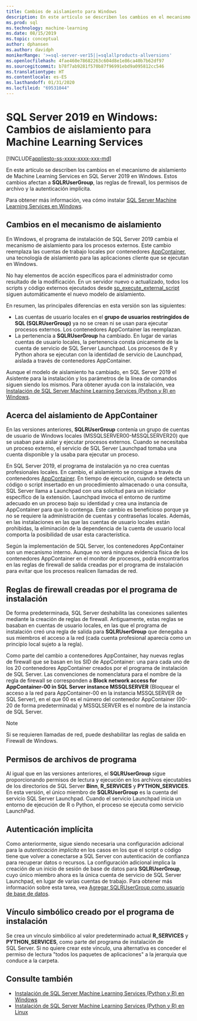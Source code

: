 ```yaml
---
title: Cambios de aislamiento para Windows
description: En este artículo se describen los cambios en el mecanismo de aislamiento de Machine Learning Services en SQL Server 2019 en Windows. Estos cambios afectan a SQLRUserGroup, las reglas de firewall, los permisos de archivo y la autenticación implícita.
ms.prod: sql
ms.technology: machine-learning
ms.date: 08/15/2019
ms.topic: conceptual
author: dphansen
ms.author: davidph
monikerRange: '>=sql-server-ver15||=sqlallproducts-allversions'
ms.openlocfilehash: 4fae460e78682263c604d8e1e86ca40b7b62df97
ms.sourcegitcommit: b78f7ab9281f570b87f96991ebd9a095812cc546
ms.translationtype: HT
ms.contentlocale: es-ES
ms.lasthandoff: 01/31/2020
ms.locfileid: "69531044"
---
```

# <a name="sql-server-2019-on-windows-isolation-changes-for-machine-learning-services"></a>SQL Server 2019 en Windows: Cambios de aislamiento para Machine Learning Services
[!INCLUDE[appliesto-ss-xxxx-xxxx-xxx-md](../../includes/appliesto-ss-xxxx-xxxx-xxx-md.md)]

En este artículo se describen los cambios en el mecanismo de aislamiento de Machine Learning Services en SQL Server 2019 en Windows. Estos cambios afectan a **SQLRUserGroup**, las reglas de firewall, los permisos de archivo y la autenticación implícita.

Para obtener más información, vea cómo instalar [SQL Server Machine Learning Services en Windows](sql-machine-learning-services-windows-install.md).

## <a name="changes-to-isolation-mechanism"></a>Cambios en el mecanismo de aislamiento

En Windows, el programa de instalación de SQL Server 2019 cambia el mecanismo de aislamiento para los procesos externos. Este cambio reemplaza las cuentas de trabajo locales por contenedores [AppContainer](https://docs.microsoft.com/windows/desktop/secauthz/appcontainer-isolation), una tecnología de aislamiento para las aplicaciones cliente que se ejecutan en Windows. 

No hay elementos de acción específicos para el administrador como resultado de la modificación. En un servidor nuevo o actualizado, todos los scripts y código externos ejecutados desde [sp_execute_external_script](../../relational-databases/system-stored-procedures/sp-execute-external-script-transact-sql.md) siguen automáticamente el nuevo modelo de aislamiento. 

En resumen, las principales diferencias en esta versión son las siguientes:

+ Las cuentas de usuario locales en el **grupo de usuarios restringidos de SQL (SQLRUserGroup)** ya no se crean ni se usan para ejecutar procesos externos. Los contenedores AppContainer las reemplazan.
+ La pertenencia a **SQLRUserGroup** ha cambiado. En lugar de varias cuentas de usuario locales, la pertenencia consta únicamente de la cuenta de servicio de SQL Server Launchpad. Los procesos de R y Python ahora se ejecutan con la identidad de servicio de Launchpad, aislada a través de contenedores AppContainer.

Aunque el modelo de aislamiento ha cambiado, en SQL Server 2019 el Asistente para la instalación y los parámetros de la línea de comandos siguen siendo los mismos. Para obtener ayuda con la instalación, vea [Instalación de SQL Server Machine Learning Services (Python y R) en Windows](sql-machine-learning-services-windows-install.md).

## <a name="about-appcontainer-isolation"></a>Acerca del aislamiento de AppContainer

En las versiones anteriores, **SQLRUserGroup** contenía un grupo de cuentas de usuario de Windows locales (MSSQLSERVER00-MSSQLSERVER20) que se usaban para aislar y ejecutar procesos externos. Cuando se necesitaba un proceso externo, el servicio de SQL Server Launchpad tomaba una cuenta disponible y la usaba para ejecutar un proceso. 

En SQL Server 2019, el programa de instalación ya no crea cuentas profesionales locales. En cambio, el aislamiento se consigue a través de contenedores [AppContainer](https://docs.microsoft.com/windows/desktop/secauthz/appcontainer-isolation). En tiempo de ejecución, cuando se detecta un código o script insertado en un procedimiento almacenado o una consulta, SQL Server llama a Launchpad con una solicitud para un iniciador específico de la extensión. Launchpad invoca el entorno de runtime adecuado en un proceso bajo su identidad y crea una instancia de AppContainer para que lo contenga. Este cambio es beneficioso porque ya no se requiere la administración de cuentas y contraseñas locales. Además, en las instalaciones en las que las cuentas de usuario locales están prohibidas, la eliminación de la dependencia de la cuenta de usuario local comporta la posibilidad de usar esta característica.

Según la implementación de SQL Server, los contenedores AppContainer son un mecanismo interno. Aunque no verá ninguna evidencia física de los contenedores AppContainer en el monitor de procesos, podrá encontrarlos en las reglas de firewall de salida creadas por el programa de instalación para evitar que los procesos realicen llamadas de red.

## <a name="firewall-rules-created-by-setup"></a>Reglas de firewall creadas por el programa de instalación

De forma predeterminada, SQL Server deshabilita las conexiones salientes mediante la creación de reglas de firewall. Antiguamente, estas reglas se basaban en cuentas de usuario locales, en las que el programa de instalación creó una regla de salida para **SQLRUserGroup** que denegaba a sus miembros el acceso a la red (cada cuenta profesional aparecía como un principio local sujeto a la regla). 

Como parte del cambio a contenedores AppContainer, hay nuevas reglas de firewall que se basan en los SID de AppContainer: una para cada uno de los 20 contenedores AppContainer creados por el programa de instalación de SQL Server. Las convenciones de nomenclatura para el nombre de la regla de firewall se corresponden a **Block network access for AppContainer-00 in SQL Server instance MSSQLSERVER** (Bloquear el acceso a la red para AppContainer-00 en la instancia MSSQLSERVER de SQL Server), en el que 00 es el número del contenedor AppContainer (00-20 de forma predeterminada) y MSSQLSERVER es el nombre de la instancia de SQL Server. 

> [!Note]
> Si se requieren llamadas de red, puede deshabilitar las reglas de salida en Firewall de Windows.

## <a name="program-file-permissions"></a>Permisos de archivos de programa

Al igual que en las versiones anteriores, el **SQLRUserGroup** sigue proporcionando permisos de lectura y ejecución en los archivos ejecutables de los directorios de SQL Server **Binn**, **R_SERVICES** y **PYTHON_SERVICES**. En esta versión, el único miembro de **SQLRUserGroup** es la cuenta del servicio SQL Server Launchpad.  Cuando el servicio Launchpad inicia un entorno de ejecución de R o Python, el proceso se ejecuta como servicio LaunchPad.

## <a name="implied-authentication"></a>Autenticación implícita

Como anteriormente, sigue siendo necesaria una configuración adicional para la *autenticación implícita* en los casos en los que el script o código tiene que volver a conectarse a SQL Server con autenticación de confianza para recuperar datos o recursos. La configuración adicional implica la creación de un inicio de sesión de base de datos para **SQLRUserGroup**, cuyo único miembro ahora es la única cuenta de servicio de SQL Server Launchpad, en lugar de varias cuentas de trabajo. Para obtener más información sobre esta tarea, vea [Agregar SQLRUserGroup como usuario de base de datos](../security/create-a-login-for-sqlrusergroup.md).


## <a name="symbolic-link-created-by-setup"></a>Vínculo simbólico creado por el programa de instalación

Se crea un vínculo simbólico al valor predeterminado actual **R_SERVICES** y **PYTHON_SERVICES**, como parte del programa de instalación de SQL Server. Si no quiere crear este vínculo, una alternativa es conceder el permiso de lectura "todos los paquetes de aplicaciones" a la jerarquía que conduce a la carpeta.


## <a name="see-also"></a>Consulte también

+ [Instalación de SQL Server Machine Learning Services (Python y R) en Windows](sql-machine-learning-services-windows-install.md)
+ [Instalación de SQL Server Machine Learning Services (Python y R) en Linux](../../linux/sql-server-linux-setup-machine-learning.md)
